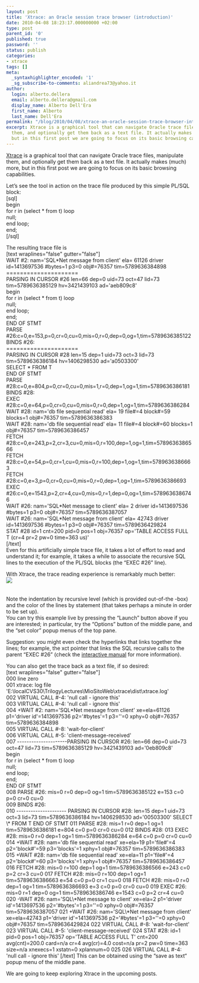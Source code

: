 ```yaml
---
layout: post
title: 'Xtrace: an Oracle session trace browser (introduction)'
date: 2010-04-08 18:23:17.000000000 +02:00
type: post
parent_id: '0'
published: true
password: ''
status: publish
categories:
- xtrace
tags: []
meta:
  _syntaxhighlighter_encoded: '1'
  _sg_subscribe-to-comments: aliandrea73@yahoo.it
author:
  login: alberto.dellera
  email: alberto.dellera@gmail.com
  display_name: Alberto Dell'Era
  first_name: Alberto
  last_name: Dell'Era
permalink: "/blog/2010/04/08/xtrace-an-oracle-session-trace-browser-introduction/"
excerpt: Xtrace is a graphical tool that can navigate Oracle trace files, manipulate
  them, and optionally get them back as a text file. It actually makes (much) more,
  but in this first post we are going to focus on its basic browsing capabilities.
---
```

<p><a href="http://www.adellera.it/xtrace">Xtrace</a> is a graphical tool that can navigate Oracle trace files, manipulate them, and optionally get them back as a text file. It actually makes (much) more, but in this first post we are going to focus on its basic browsing capabilities.</p>
<p>Let’s see the tool in action on the trace file produced by this simple PL/SQL block:<br />
[sql]<br />
begin<br />
  for r in (select * from t) loop<br />
    null;<br />
  end loop;<br />
end;<br />
[/sql]</p>
<p>The resulting trace file is<br />
[text wraplines="false" gutter="false"]<br />
WAIT #2: nam='SQL*Net message from client' ela= 61126 driver id=1413697536 #bytes=1 p3=0 obj#=76357 tim=5789636384898<br />
=====================<br />
PARSING IN CURSOR #26 len=66 dep=0 uid=73 oct=47 lid=73 tim=5789636385129 hv=3421439103 ad='aeb809c8'<br />
begin<br />
  for r in (select * from t) loop<br />
    null;<br />
  end loop;<br />
end;<br />
END OF STMT<br />
PARSE #26:c=0,e=153,p=0,cr=0,cu=0,mis=0,r=0,dep=0,og=1,tim=5789636385122<br />
BINDS #26:<br />
=====================<br />
PARSING IN CURSOR #28 len=15 dep=1 uid=73 oct=3 lid=73 tim=5789636386184 hv=1406298530 ad='a0503300'<br />
SELECT * FROM T<br />
END OF STMT<br />
PARSE #28:c=0,e=804,p=0,cr=0,cu=0,mis=1,r=0,dep=1,og=1,tim=5789636386181<br />
BINDS #28:<br />
EXEC #28:c=0,e=64,p=0,cr=0,cu=0,mis=0,r=0,dep=1,og=1,tim=5789636386284<br />
WAIT #28: nam='db file sequential read' ela= 19 file#=4 block#=59 blocks=1 obj#=76357 tim=5789636386383<br />
WAIT #28: nam='db file sequential read' ela= 11 file#=4 block#=60 blocks=1 obj#=76357 tim=5789636386457<br />
FETCH #28:c=0,e=243,p=2,cr=3,cu=0,mis=0,r=100,dep=1,og=1,tim=5789636386566<br />
FETCH #28:c=0,e=54,p=0,cr=1,cu=0,mis=0,r=100,dep=1,og=1,tim=5789636386663<br />
FETCH #28:c=0,e=3,p=0,cr=0,cu=0,mis=0,r=0,dep=1,og=1,tim=5789636386693<br />
EXEC #26:c=0,e=1543,p=2,cr=4,cu=0,mis=0,r=1,dep=0,og=1,tim=5789636386746<br />
WAIT #26: nam='SQL*Net message to client' ela= 2 driver id=1413697536 #bytes=1 p3=0 obj#=76357 tim=5789636387057<br />
WAIT #26: nam='SQL*Net message from client' ela= 42743 driver id=1413697536 #bytes=1 p3=0 obj#=76357 tim=5789636429824<br />
STAT #28 id=1 cnt=200 pid=0 pos=1 obj=76357 op='TABLE ACCESS FULL T (cr=4 pr=2 pw=0 time=363 us)'<br />
[/text]<br />
Even for this artificially simple trace file, it takes a lot of effort to read and understand it; for example, it takes a while to associate the recursive SQL lines to the execution of the PL/SQL blocks (the “EXEC #26” line).</p>
<p>With Xtrace, the trace reading experience is remarkably much better:<br />
<img src="{{ site.baseurl }}/assets/images/2010/04/xtrace_hello_10_2_0_4_lines.gif" /><br />
<script type="text/javascript" src="http://www.java.com/js/deployJava.js"></script><br />
<script type="text/javascript"><br />
        // you can enable tracing using the "Java Control Panel"; in Windows is inside the "Control Panel"<br />
        // check "http://www.java.com/js/deployJava.txt" for code of deployJava.js<br />
        // using JavaScript to get location of JNLP file relative to HTML page<br />
        var dir = location.href.substring(0, location.href.lastIndexOf('/')+1);<br />
        var url =  "http://www.adellera.it/xtrace/dist/xtrace_hello_10_2_0_4.jnlp";<br />
        // following requires Java SE 6 update 18, downloads it automatically<br />
        // minimumVersion is of the form #[.#[.#[_#]]]<br />
        //deployJava.createWebStartLaunchButtonEx(url, '1.6.0_18'); DOES NOT WORK starting from 6u19<br />
        deployJava.createWebStartLaunchButton(url);<br />
</script><br />
Note the indentation by recursive level (which is provided out-of-the -box) and the color of the lines by statement (that takes perhaps a minute in order to be set up).<br />
You can try this example live by pressing the “Launch” button above if you are interested;  in particular, try the “Options” button of the middle pane, and the “set color” popup menus of the top pane.  </p>
<p>Suggestion: you might even check the hyperlinks that links together the lines; for example, the xct pointer that links the SQL recursive calls to the parent “EXEC #26” (check the <a href="http://www.adellera.it/xtrace/manual/xtrace_manual.html ">interactive manual</a> for more information).</p>
<p>You can also get the trace back as a text file, if so desired:<br />
[text wraplines="false" gutter="false"]<br />
000 line zero<br />
001 xtrace: log file 'E:\localCVS30\TrilogyLectures\MioSitoWeb\xtrace\dist\xtrace.log'<br />
002 VIRTUAL CALL #-4: 'null call - ignore this'<br />
003 VIRTUAL CALL #-4: 'null call - ignore this'<br />
004 +WAIT #2: nam='SQL*Net message from client' xe=ela=61126 p1='driver id'=1413697536 p2='#bytes'=1 p3=''=0 xphy=0 obj#=76357 tim=5789636384898<br />
005 VIRTUAL CALL #-8: 'wait-for-client'<br />
006 VIRTUAL CALL #-5: 'client-message-received'<br />
007 ---------------------PARSING IN CURSOR #26: len=66 dep=0 uid=73 oct=47 lid=73 tim=5789636385129 hv=3421439103 ad='0eb809c8'<br />
    begin<br />
      for r in (select * from t) loop<br />
        null;<br />
      end loop;<br />
    end;<br />
    END OF STMT<br />
008 PARSE #26: mis=0 r=0 dep=0 og=1 tim=5789636385122 e=153 c=0 p=0 cr=0 cu=0<br />
009 BINDS #26:<br />
010   ---------------------
PARSING IN CURSOR #28: len=15 dep=1 uid=73 oct=3 lid=73 tim=5789636386184 hv=1406298530 ad='00503300'  
 SELECT \* FROM T  
 END OF STMT  
011 PARSE #28: mis=1 r=0 dep=1 og=1 tim=5789636386181 e=804 c=0 p=0 cr=0 cu=0  
012 BINDS #28:  
013 EXEC #28: mis=0 r=0 dep=1 og=1 tim=5789636386284 e=64 c=0 p=0 cr=0 cu=0  
014 +WAIT #28: nam='db file sequential read' xe=ela=19 p1='file#'=4 p2='block#'=59 p3='blocks'=1 xphy=1 obj#=76357 tim=5789636386383  
015 +WAIT #28: nam='db file sequential read' xe=ela=11 p1='file#'=4 p2='block#'=60 p3='blocks'=1 xphy=1 obj#=76357 tim=5789636386457  
016 FETCH #28: mis=0 r=100 dep=1 og=1 tim=5789636386566 e=243 c=0 p=2 cr=3 cu=0  
017 FETCH #28: mis=0 r=100 dep=1 og=1 tim=5789636386663 e=54 c=0 p=0 cr=1 cu=0  
018 FETCH #28: mis=0 r=0 dep=1 og=1 tim=5789636386693 e=3 c=0 p=0 cr=0 cu=0  
019 EXEC #26: mis=0 r=1 dep=0 og=1 tim=5789636386746 e=1543 c=0 p=2 cr=4 cu=0  
020 -WAIT #26: nam='SQL\*Net message to client' xe=ela=2 p1='driver id'=1413697536 p2='#bytes'=1 p3=''=0 xphy=0 obj#=76357 tim=5789636387057  
021 +WAIT #26: nam='SQL\*Net message from client' xe=ela=42743 p1='driver id'=1413697536 p2='#bytes'=1 p3=''=0 xphy=0 obj#=76357 tim=5789636429824  
022 VIRTUAL CALL #-8: 'wait-for-client'  
023 VIRTUAL CALL #-5: 'client-message-received'  
024 STAT #28: id=1 pid=0 pos=1 obj=76357 op='TABLE ACCESS FULL T' cnt=200 avg(cnt)=200.0 card=n/a cr=4 avg(cr)=4.0 cost=n/a pr=2 pw=0 time=363 size=n/a xnexecs=1 xstatn=0 xplannum=0  
025  
026 VIRTUAL CALL #-4: 'null call - ignore this'  
[/text]  
This can be obtained using the “save as text“ popup menu of the middle pane.

We are going to keep exploring Xtrace in the upcoming posts.

